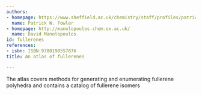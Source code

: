 ```yaml
---
authors:
- homepage: https://www.sheffield.ac.uk/chemistry/staff/profiles/patrick_fowler
  name: Patrick W. Fowler
- homepage: http://manolopoulos.chem.ox.ac.uk/
  name: David Manolopoulos
id: fullerenes
references:
- isbn: ISBN:9780198557876
title: An atlas of fullerenes

---
```


The atlas covers methods for generating and enumerating fullerene polyhedra and contains a catalog of fullerene isomers
